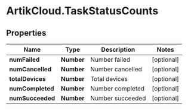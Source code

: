# ArtikCloud.TaskStatusCounts

## Properties
Name | Type | Description | Notes
------------ | ------------- | ------------- | -------------
**numFailed** | **Number** | Number failed | [optional] 
**numCancelled** | **Number** | Number cancelled | [optional] 
**totalDevices** | **Number** | Total devices | [optional] 
**numCompleted** | **Number** | Number completed | [optional] 
**numSucceeded** | **Number** | Number succeeded | [optional] 


